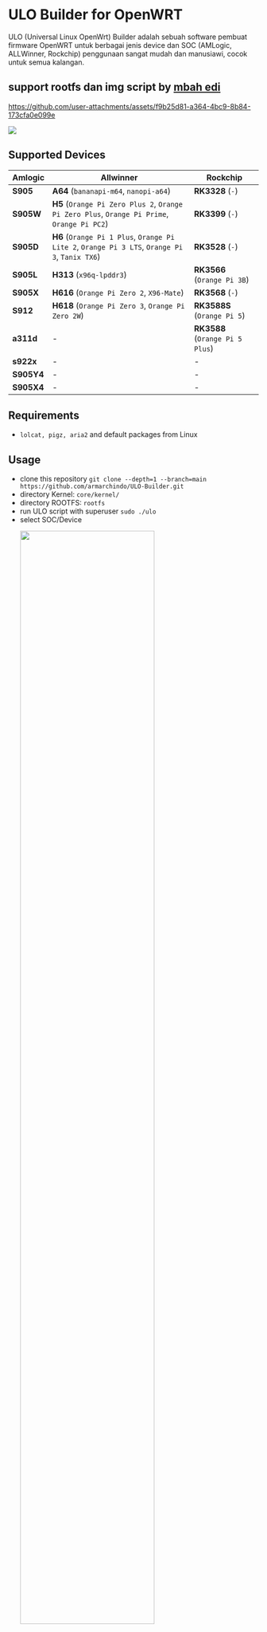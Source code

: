 # ULO Builder for OpenWRT
 ULO (Universal Linux OpenWrt) Builder 
 adalah sebuah software pembuat firmware OpenWRT untuk berbagai jenis device dan SOC (AMLogic, ALLWinner, Rockchip)
 penggunaan sangat mudah dan manusiawi, cocok untuk semua kalangan.
 ## support rootfs dan img script by [mbah edi](https://github.com/edikurexe) 
 
https://github.com/user-attachments/assets/f9b25d81-a364-4bc9-8b84-173cfa0e099e

<a target="_blank" href="https://github.com/Houjie80/ULO-sowo/releases"><img src="https://img.shields.io/github/downloads/Houjie80/ULO-sowo/total?style=for-the-badge&logo=Openwrt"></a>

## Supported Devices
| Amlogic | Allwinner | Rockchip |
| -------- | ------- | ------- |
| **S905**  | **A64** (`bananapi-m64`, `nanopi-a64`) | **RK3328** (`-`) |
| **S905W** | **H5** (`Orange Pi Zero Plus 2`, `Orange Pi Zero Plus`, `Orange Pi Prime`, `Orange Pi PC2`) | **RK3399** (`-`) |
| **S905D** | **H6** (`Orange Pi 1 Plus`, `Orange Pi Lite 2`, `Orange Pi 3 LTS`, `Orange Pi 3`, `Tanix TX6`) | **RK3528** (`-`) |
| **S905L** | **H313** (`x96q-lpddr3`) | **RK3566** (`Orange Pi 3B`) |
| **S905X** | **H616** (`Orange Pi Zero 2`, `X96-Mate`) | **RK3568** (`-`) |
| **S912** | **H618** (`Orange Pi Zero 3`, `Orange Pi Zero 2W`) | **RK3588S** (`Orange Pi 5`) | 
| **a311d** | - | **RK3588** (`Orange Pi 5 Plus`) |
| **s922x** | - | - |
| **S905Y4** | - | - |
| **S905X4** | - | - |
## Requirements
 - `lolcat, pigz, aria2` and default packages from Linux
   
## Usage
 - clone this repository `git clone --depth=1 --branch=main https://github.com/armarchindo/ULO-Builder.git`
 - directory Kernel: `core/kernel/`
 - directory ROOTFS:  `rootfs`
 - run ULO script with superuser `sudo ./ulo`
 - select SOC/Device
   <p align="left">
     <img src="https://raw.githubusercontent.com/armarchindo/ULO-Builder/main/img/1.png" width="75%" />
   </p>
 - select rootfs
   <p align="left">
     <img src="https://raw.githubusercontent.com/armarchindo/ULO-Builder/main/img/2.png" width="75%" />
   </p>
 - select kernel version
   <p align="left">
     <img src="https://raw.githubusercontent.com/armarchindo/ULO-Builder/main/img/3.png" width="75%" />
   </p>
 - setting size of ROOTFS Partition
   <p align="left">
     <img src="https://raw.githubusercontent.com/armarchindo/ULO-Builder/main/img/4.png" width="75%" />
   </p>
   building OpenWRT firmware
   <p align="left">
     <img src="https://raw.githubusercontent.com/armarchindo/ULO-Builder/main/img/5.png" width="75%" />
   </p>
 - done, the OpenWRT image is located in the `out` folder 
 
 OLD KERNEL CHECK HERE
 ```bash
 https://github.com/armarchindo/kernel/releases
 ```
### ULO script information
 - ULO Repository Template : [ULO Repository](https://github.com/armarchindo/ULO-repository)
 - How to change `ULO Repository` at `ULO Builder`
   1. Fork [ULO Repository](https://github.com/armarchindo/ULO-repository) on your github
   2. You can edit a `firmware`, `rootfs`, `kernel` files at your `ULO Repository`
   3. Edit your ULO Script at lines `25`<br>
   Change default ULO Repository to your URL Repository, example...
   ```bash
     # DEFAULT REPOSITORY
     # Kernel & Firmware Repository
     repos="https://github.com/armarchindo/ULO-repository"
   ``` 
   to
   ```bash
     # YOUR CUSTOM REPOSITORY
     # Kernel & Firmware Repository
     repos="https://github.com/xxx/ULO-repository"
   ```
 - ULO Command list :
```bash
Usage:
  ulo [options]

Options:
    -h, --help      : Show this Text
    -c, --clean     : Cleaning old cache
    -u, --update    : Update Kernel, ROOTFS, and Firmware files from ULO-Repository
                      (Will Destroy your old Kernel, ROOTFS, and Firmware files!!!)
    -k              : set the kernel       (-k 5.9.16)
    -m              : set the device       (-m s905x2)
    -r              : set the rootfs files (-r ImmortalWrt-21.02.7-DBAI-armvirt-rootfs.tar.gz)
    -s, --size=SIZE : set size             (-s 768)
```
## About
> Script ULO ini dibuat karena mbah sepuh lagi gabut.
>
---
# Credits
* [extract-img](https://github.com/edikurexe/extract-img)
  by [mbah edi](https://github.com/edikurexe)
* [rootfs](https://github.com/edikurexe/ULO) by [mbah edi](https://github.com/edikurexe)
* [ULO-BUILDER](https://github.com/armarchindo/ULO-Builder) by [DBAI](https://github.com/armarchindo/ULO-Builder)
* [gdown](https://github.com/wkentaro/gdown)
* [mediafire-dl](https://github.com/Juvenal-Yescas/mediafire-dl)
* [megacmd](https://github.com/meganz/MEGAcmd)

---

